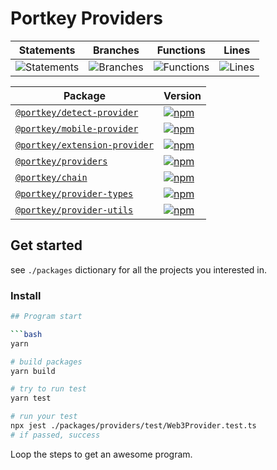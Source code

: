 # Portkey Providers

| Statements                  | Branches                | Functions                 | Lines             |
| --------------------------- | ----------------------- | ------------------------- | ----------------- |
| ![Statements](https://img.shields.io/badge/statements-100%25-brightgreen.svg?style=flat) | ![Branches](https://img.shields.io/badge/branches-100%25-brightgreen.svg?style=flat) | ![Functions](https://img.shields.io/badge/functions-100%25-brightgreen.svg?style=flat) | ![Lines](https://img.shields.io/badge/lines-100%25-brightgreen.svg?style=flat) |

| Package                                                   | Version                                                                                                                                       |
|-----------------------------------------------------------|----------------------------------------------------------------------------------------------------------------------------------------------- |
| [`@portkey/detect-provider`](packages/detect-provider)                     | [![npm](https://img.shields.io/npm/v/@portkey/detect-provider)](https://www.npmjs.com/package/detect-provider) |
| [`@portkey/mobile-provider`](packages/mobile-provider)                     | [![npm](https://img.shields.io/npm/v/@portkey/mobile-provider)](https://www.npmjs.com/package/@portkey/mobile-provider) |
| [`@portkey/extension-provider`](packages/extension-provider)                     | [![npm](https://img.shields.io/npm/v/@portkey/extension-provider)](https://www.npmjs.com/package/@portkey/extension-provider) |
| [`@portkey/providers`](packages/providers)                     | [![npm](https://img.shields.io/npm/v/@portkey/providers)](https://www.npmjs.com/package/providers) |
| [`@portkey/chain`](packages/chain)                     | [![npm](https://img.shields.io/npm/v/@portkey/chain)](https://www.npmjs.com/package/chain) |
| [`@portkey/provider-types`](packages/types)                     | [![npm](https://img.shields.io/npm/v/@portkey/provider-types)](https://www.npmjs.com/package/provider-types) |
| [`@portkey/provider-utils`](packages/utils)                     | [![npm](https://img.shields.io/npm/v/@portkey/provider-utils)](https://www.npmjs.com/package/provider-utils) |

## Get started

see `./packages` dictionary for all the projects you interested in.

### Install

```bash
## Program start

```bash
yarn

# build packages
yarn build

# try to run test
yarn test
```

```bash
# run your test
npx jest ./packages/providers/test/Web3Provider.test.ts
# if passed, success
```

Loop the steps to get an awesome program.
